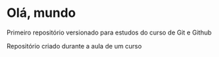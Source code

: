 # Olá, mundo
 Primeiro repositório versionado para estudos do curso de Git e Github

 Repositório criado durante a aula de um curso
